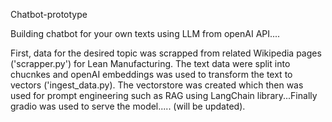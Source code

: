 Chatbot-prototype

Building chatbot for your own texts using LLM from openAI API....

First, data for the desired topic was scrapped from related Wikipedia pages ('scrapper.py') for Lean Manufacturing. The text data were split into chucnkes and openAI embeddings was used to transform the text to vectors ('ingest_data.py). The vectorstore was created which then was used for prompt engineering such as RAG using LangChain library...Finally gradio was used to serve the model..... (will be updated).   
